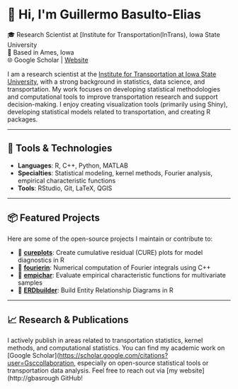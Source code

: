 # 👋 Hi, I'm Guillermo Basulto-Elias

🎓 Research Scientist at [Institute for Transportation(InTrans), Iowa State University  
📍 Based in Ames, Iowa  
🌐 Google Scholar | [Website](http://gbasulto.com)

I am a research scientist at the [Institute for Transportation at Iowa State University](https://www.intrans.iastate.edu/), with a strong background in statistics, data science, and transportation. My work focuses on developing statistical methodologies and computational tools to improve transportation research and support decision-making. I enjoy creating visualization tools (primarily using Shiny), developing statistical models related to transportation, and creating R packages.

---

## 🧰 Tools & Technologies

- **Languages**: R, C++, Python, MATLAB
- **Specialties**: Statistical modeling, kernel methods, Fourier analysis, empirical characteristic functions
- **Tools**: RStudio, Git, LaTeX, QGIS

---

## 📦 Featured Projects

Here are some of the open-source projects I maintain or contribute to:

- 🔹 [**cureplots**](https://github.com/gbasulto): Create cumulative residual (CURE) plots for model diagnostics in R  
- 🔹 [**fourierin**](https://github.com/gbasulto): Numerical computation of Fourier integrals using C++  
- 🔹 [**empichar**](https://github.com/gbasulto): Evaluate empirical characteristic functions for multivariate samples  
- 🔹 [**ERDbuilder**](https://github.com/gbasulto): Build Entity Relationship Diagrams in R

---

## 📈 Research & Publications

I actively publish in areas related to transportation statistics, kernel methods, and computational statistics. You can find my academic work on [Google Scholar](https://scholar.google.com/citations?user=Gsccollaboration, especially on open-source statistical tools or transportation data analysis. Feel free to reach out via [my website](http://gbasrough GitHub!

